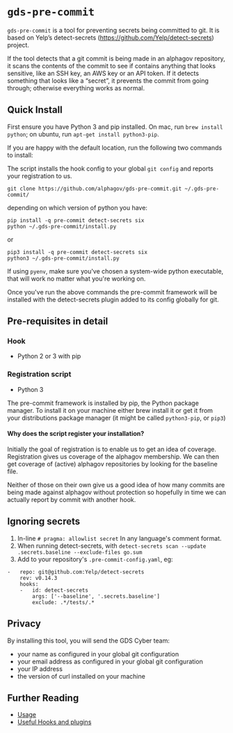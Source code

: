 # `gds-pre-commit`

`gds-pre-commit` is a tool for preventing secrets being committed to git. It is based on Yelp’s detect-secrets (https://github.com/Yelp/detect-secrets) project.

If the tool detects that a git commit is being made in an alphagov repository, it scans the contents of the commit to see if contains anything that looks sensitive, like an SSH key, an AWS key or an API token. If it detects something that looks like a “secret”, it prevents the commit from going through; otherwise everything works as normal.

## Quick Install

First ensure you have Python 3 and pip installed.  On mac, run
`brew install python`; on ubuntu, run `apt-get install python3-pip`.

If you are happy with the default location, run the following two commands to install:

The script installs the hook config to your global `git config` and reports
your registration to us.

```shell
git clone https://github.com/alphagov/gds-pre-commit.git ~/.gds-pre-commit/
```
depending on which version of python you have:

```shell
pip install -q pre-commit detect-secrets six
python ~/.gds-pre-commit/install.py
```
or
```shell
pip3 install -q pre-commit detect-secrets six
python3 ~/.gds-pre-commit/install.py
```

If using `pyenv`, make sure you've chosen a system-wide python executable, that will work no matter what you're working on.

Once you've run the above commands the pre-commit framework will be installed with the detect-secrets plugin added to its config globally for git.

## Pre-requisites in detail

### Hook
 - Python 2 or 3 with pip

### Registration script
 - Python 3

The pre-commit framework is installed by pip, the Python package manager. To install it on your machine either brew install it or get it from your distributions package manager (it might be called `python3-pip`, or `pip3`)

#### Why does the script register your installation?

Initially the goal of registration is to enable us to get an idea 
of coverage. Registration gives us coverage of the alphagov 
membership. We can then get coverage of (active) alphagov 
repositories by looking for the baseline file. 

Neither of those on their own give us a good idea of how many 
commits are being made against alphagov without protection so 
hopefully in time we can actually report by commit with another 
hook.

## Ignoring secrets
1. In-line `# pragma: allowlist secret` In any language's comment format.
1. When running detect-secrets, with `detect-secrets scan --update .secrets.baseline --exclude-files go.sum`
1. Add to your repository's `.pre-commit-config.yaml`, eg:
```
-   repo: git@github.com:Yelp/detect-secrets
    rev: v0.14.3
    hooks:
    -   id: detect-secrets
        args: ['--baseline', '.secrets.baseline']
        exclude: .*/tests/.*
```

## Privacy

By installing this tool, you will send the GDS Cyber team:

* your name as configured in your global git configuration
* your email address as configured in your global git configuration
* your IP address
* the version of curl installed on your machine

## Further Reading

 - [Usage](usage.md)
 - [Useful Hooks and plugins](pre-commit-plugins.md)
